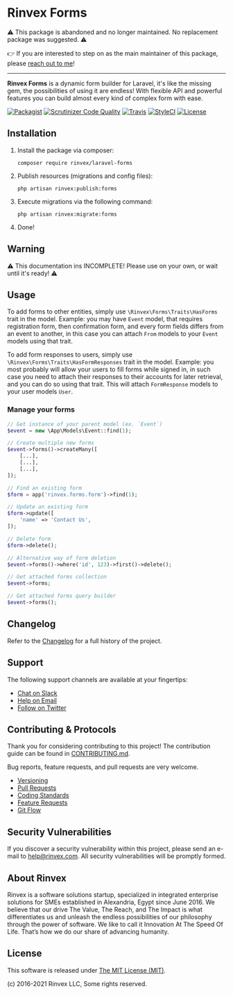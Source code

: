# Rinvex Forms

⚠️ This package is abandoned and no longer maintained. No replacement package was suggested. ⚠️

👉 If you are interested to step on as the main maintainer of this package, please [reach out to me](https://twitter.com/omranic)!

---


**Rinvex Forms** is a dynamic form builder for Laravel, it's like the missing gem, the possibilities of using it are endless! With flexible API and powerful features you can build almost every kind of complex form with ease.

[![Packagist](https://img.shields.io/packagist/v/rinvex/laravel-forms.svg?label=Packagist&style=flat-square)](https://packagist.org/packages/rinvex/laravel-forms)
[![Scrutinizer Code Quality](https://img.shields.io/scrutinizer/g/rinvex/laravel-forms.svg?label=Scrutinizer&style=flat-square)](https://scrutinizer-ci.com/g/rinvex/laravel-forms/)
[![Travis](https://img.shields.io/travis/rinvex/laravel-forms.svg?label=TravisCI&style=flat-square)](https://travis-ci.org/rinvex/laravel-forms)
[![StyleCI](https://styleci.io/repos/138185596/shield)](https://styleci.io/repos/138185596)
[![License](https://img.shields.io/packagist/l/rinvex/laravel-forms.svg?label=License&style=flat-square)](https://github.com/rinvex/laravel-forms/blob/develop/LICENSE)


## Installation

1. Install the package via composer:
    ```shell
    composer require rinvex/laravel-forms
    ```

2. Publish resources (migrations and config files):
    ```shell
    php artisan rinvex:publish:forms
    ```

3. Execute migrations via the following command:
    ```shell
    php artisan rinvex:migrate:forms
    ```

4. Done!


## Warning

⚠️ This documentation ins INCOMPLETE! Please use on your own, or wait until it's ready! ⚠️

## Usage

To add forms to other entities, simply use `\Rinvex\Forms\Traits\HasForms` trait in the model. Example: you may have `Event` model, that requires registration form, then confirmation form, and every form fields differs from an event to another, in this case you can attach `From` models to your `Event` models using that trait.

To add form responses to users, simply use `\Rinvex\Forms\Traits\HasFormResponses` trait in the model. Example: you most probably will allow your users to fill forms while signed in, in such case you need to attach their responses to their accounts for later retrieval, and you can do so using that trait. This will attach `FormResponse` models to your user models `User`.

### Manage your forms

```php
// Get instance of your parent model (ex. `Event`)
$event = new \App\Models\Event::find(1);

// Create multiple new forms
$event->forms()->createMany([
    [...],
    [...],
    [...],
]);

// Find an existing form
$form = app('rinvex.forms.form')->find(1);

// Update an existing form
$form->update([
    'name' => 'Contact Us',
]);

// Delete form
$form->delete();

// Alternative way of form deletion
$event->forms()->where('id', 123)->first()->delete();

// Get attached forms collection
$event->forms;

// Get attached forms query builder
$event->forms();
```


## Changelog

Refer to the [Changelog](CHANGELOG.md) for a full history of the project.


## Support

The following support channels are available at your fingertips:

- [Chat on Slack](https://bit.ly/rinvex-slack)
- [Help on Email](mailto:help@rinvex.com)
- [Follow on Twitter](https://twitter.com/rinvex)


## Contributing & Protocols

Thank you for considering contributing to this project! The contribution guide can be found in [CONTRIBUTING.md](CONTRIBUTING.md).

Bug reports, feature requests, and pull requests are very welcome.

- [Versioning](CONTRIBUTING.md#versioning)
- [Pull Requests](CONTRIBUTING.md#pull-requests)
- [Coding Standards](CONTRIBUTING.md#coding-standards)
- [Feature Requests](CONTRIBUTING.md#feature-requests)
- [Git Flow](CONTRIBUTING.md#git-flow)


## Security Vulnerabilities

If you discover a security vulnerability within this project, please send an e-mail to [help@rinvex.com](help@rinvex.com). All security vulnerabilities will be promptly formed.


## About Rinvex

Rinvex is a software solutions startup, specialized in integrated enterprise solutions for SMEs established in Alexandria, Egypt since June 2016. We believe that our drive The Value, The Reach, and The Impact is what differentiates us and unleash the endless possibilities of our philosophy through the power of software. We like to call it Innovation At The Speed Of Life. That’s how we do our share of advancing humanity.


## License

This software is released under [The MIT License (MIT)](LICENSE).

(c) 2016-2021 Rinvex LLC, Some rights reserved.
